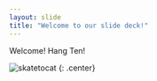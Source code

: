 ```yaml
---
layout: slide
title: "Welcome to our slide deck!"
---
```


Welcome! Hang Ten!

![skatetocat](https://octodex.github.com/images/skatetocat.png)
{: .center}
